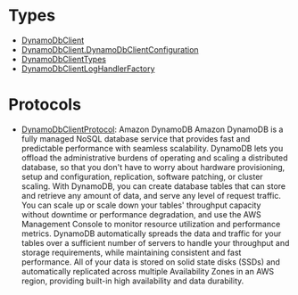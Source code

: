 # Types

  - [DynamoDbClient](/aws-sdk-swift/reference/0.x/AWSDynamoDB/DynamoDbClient)
  - [DynamoDbClient.DynamoDbClientConfiguration](/aws-sdk-swift/reference/0.x/AWSDynamoDB/DynamoDbClient_DynamoDbClientConfiguration)
  - [DynamoDbClientTypes](/aws-sdk-swift/reference/0.x/AWSDynamoDB/DynamoDbClientTypes)
  - [DynamoDbClientLogHandlerFactory](/aws-sdk-swift/reference/0.x/AWSDynamoDB/DynamoDbClientLogHandlerFactory)

# Protocols

  - [DynamoDbClientProtocol](/aws-sdk-swift/reference/0.x/AWSDynamoDB/DynamoDbClientProtocol):
    Amazon DynamoDB Amazon DynamoDB is a fully managed NoSQL database service that provides fast and predictable performance with seamless scalability. DynamoDB lets you offload the administrative burdens of operating and scaling a distributed database, so that you don't have to worry about hardware provisioning, setup and configuration, replication, software patching, or cluster scaling. With DynamoDB, you can create database tables that can store and retrieve any amount of data, and serve any level of request traffic. You can scale up or scale down your tables' throughput capacity without downtime or performance degradation, and use the AWS Management Console to monitor resource utilization and performance metrics. DynamoDB automatically spreads the data and traffic for your tables over a sufficient number of servers to handle your throughput and storage requirements, while maintaining consistent and fast performance. All of your data is stored on solid state disks (SSDs) and automatically replicated across multiple Availability Zones in an AWS region, providing built-in high availability and data durability.
